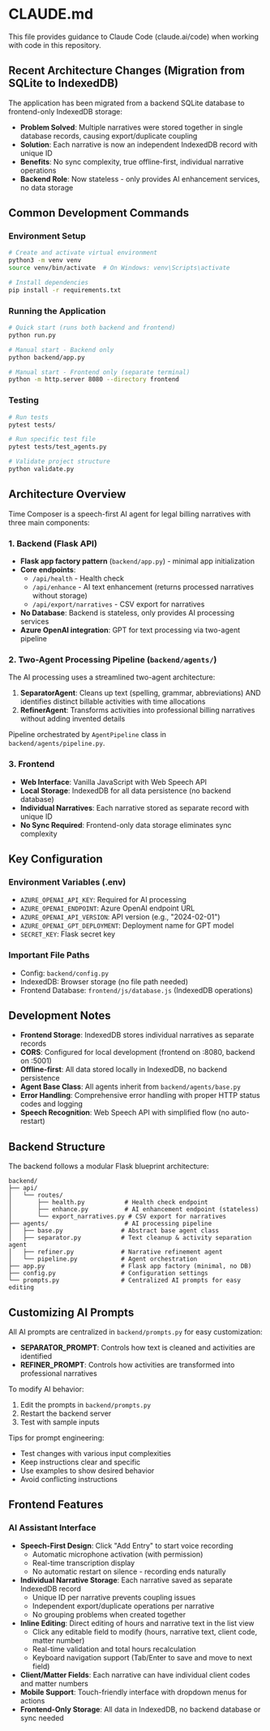 # CLAUDE.md

This file provides guidance to Claude Code (claude.ai/code) when working with code in this repository.

## Recent Architecture Changes (Migration from SQLite to IndexedDB)

The application has been migrated from a backend SQLite database to frontend-only IndexedDB storage:
- **Problem Solved**: Multiple narratives were stored together in single database records, causing export/duplicate coupling
- **Solution**: Each narrative is now an independent IndexedDB record with unique ID
- **Benefits**: No sync complexity, true offline-first, individual narrative operations
- **Backend Role**: Now stateless - only provides AI enhancement services, no data storage

## Common Development Commands

### Environment Setup
```bash
# Create and activate virtual environment
python3 -m venv venv
source venv/bin/activate  # On Windows: venv\Scripts\activate

# Install dependencies
pip install -r requirements.txt
```

### Running the Application
```bash
# Quick start (runs both backend and frontend)
python run.py

# Manual start - Backend only
python backend/app.py

# Manual start - Frontend only (separate terminal)
python -m http.server 8080 --directory frontend
```

### Testing
```bash
# Run tests
pytest tests/

# Run specific test file
pytest tests/test_agents.py

# Validate project structure
python validate.py
```


## Architecture Overview

Time Composer is a speech-first AI agent for legal billing narratives with three main components:

### 1. Backend (Flask API)
- **Flask app factory pattern** (`backend/app.py`) - minimal app initialization
- **Core endpoints**: 
  - `/api/health` - Health check
  - `/api/enhance` - AI text enhancement (returns processed narratives without storage)
  - `/api/export/narratives` - CSV export for narratives
- **No Database**: Backend is stateless, only provides AI processing services
- **Azure OpenAI integration**: GPT for text processing via two-agent pipeline

### 2. Two-Agent Processing Pipeline (`backend/agents/`)
The AI processing uses a streamlined two-agent architecture:

1. **SeparatorAgent**: Cleans up text (spelling, grammar, abbreviations) AND identifies distinct billable activities with time allocations
2. **RefinerAgent**: Transforms activities into professional billing narratives without adding invented details

Pipeline orchestrated by `AgentPipeline` class in `backend/agents/pipeline.py`.

### 3. Frontend
- **Web Interface**: Vanilla JavaScript with Web Speech API
- **Local Storage**: IndexedDB for all data persistence (no backend database)
- **Individual Narratives**: Each narrative stored as separate record with unique ID
- **No Sync Required**: Frontend-only data storage eliminates sync complexity

## Key Configuration

### Environment Variables (.env)
- `AZURE_OPENAI_API_KEY`: Required for AI processing
- `AZURE_OPENAI_ENDPOINT`: Azure OpenAI endpoint URL
- `AZURE_OPENAI_API_VERSION`: API version (e.g., "2024-02-01")
- `AZURE_OPENAI_GPT_DEPLOYMENT`: Deployment name for GPT model
- `SECRET_KEY`: Flask secret key

### Important File Paths
- Config: `backend/config.py` 
- IndexedDB: Browser storage (no file path needed)
- Frontend Database: `frontend/js/database.js` (IndexedDB operations)

## Development Notes

- **Frontend Storage**: IndexedDB stores individual narratives as separate records
- **CORS**: Configured for local development (frontend on :8080, backend on :5001)
- **Offline-first**: All data stored locally in IndexedDB, no backend persistence
- **Agent Base Class**: All agents inherit from `backend/agents/base.py`
- **Error Handling**: Comprehensive error handling with proper HTTP status codes and logging
- **Speech Recognition**: Web Speech API with simplified flow (no auto-restart)

## Backend Structure

The backend follows a modular Flask blueprint architecture:

```
backend/
├── api/
│   └── routes/
│       ├── health.py           # Health check endpoint
│       ├── enhance.py          # AI enhancement endpoint (stateless)
│       └── export_narratives.py # CSV export for narratives
├── agents/                     # AI processing pipeline
│   ├── base.py                # Abstract base agent class
│   ├── separator.py           # Text cleanup & activity separation agent
│   ├── refiner.py             # Narrative refinement agent
│   └── pipeline.py            # Agent orchestration
├── app.py                     # Flask app factory (minimal, no DB)
├── config.py                  # Configuration settings
└── prompts.py                 # Centralized AI prompts for easy editing
```

## Customizing AI Prompts

All AI prompts are centralized in `backend/prompts.py` for easy customization:

- **SEPARATOR_PROMPT**: Controls how text is cleaned and activities are identified
- **REFINER_PROMPT**: Controls how activities are transformed into professional narratives

To modify AI behavior:
1. Edit the prompts in `backend/prompts.py`
2. Restart the backend server
3. Test with sample inputs

Tips for prompt engineering:
- Test changes with various input complexities
- Keep instructions clear and specific
- Use examples to show desired behavior
- Avoid conflicting instructions

## Frontend Features

### AI Assistant Interface
- **Speech-First Design**: Click "Add Entry" to start voice recording
  - Automatic microphone activation (with permission)
  - Real-time transcription display
  - No automatic restart on silence - recording ends naturally
- **Individual Narrative Storage**: Each narrative saved as separate IndexedDB record
  - Unique ID per narrative prevents coupling issues
  - Independent export/duplicate operations per narrative
  - No grouping problems when created together
- **Inline Editing**: Direct editing of hours and narrative text in the list view
  - Click any editable field to modify (hours, narrative text, client code, matter number)
  - Real-time validation and total hours recalculation
  - Keyboard navigation support (Tab/Enter to save and move to next field)
- **Client/Matter Fields**: Each narrative can have individual client codes and matter numbers
- **Mobile Support**: Touch-friendly interface with dropdown menus for actions
- **Frontend-Only Storage**: All data in IndexedDB, no backend database or sync needed